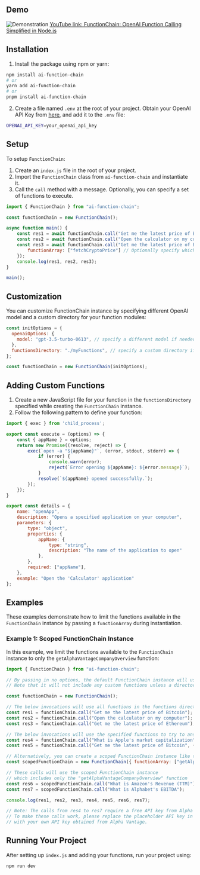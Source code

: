 ## Demo

![Demonstration](https://i.imgur.com/nHp7uRq.gif)
[YouTube link: FunctionChain: OpenAI Function Calling Simplified in Node.js](https://youtu.be/jmrFG7n3Nt8)
## Installation

1. Install the package using npm or yarn:

```bash
npm install ai-function-chain
# or
yarn add ai-function-chain
# or
pnpm install ai-function-chain
```

2. Create a file named `.env` at the root of your project. Obtain your OpenAI API Key from [here](https://platform.openai.com/account/api-keys), and add it to the `.env` file:

```bash
OPENAI_API_KEY=your_openai_api_key
```

## Setup

To setup `FunctionChain`:

1. Create an `index.js` file in the root of your project.
2. Import the `FunctionChain` class from `ai-function-chain` and instantiate it.
3. Call the `call` method with a message. Optionally, you can specify a set of functions to execute.

```javascript
import { FunctionChain } from "ai-function-chain";

const functionChain = new FunctionChain();

async function main() {
    const res1 = await functionChain.call("Get me the latest price of Bitcoin");
    const res2 = await functionChain.call("Open the calculator on my computer");
    const res3 = await functionChain.call("Get me the latest price of Ethereum", {
        functionArray: ["fetchCryptoPrice"] // Optionally specify which functions to use
    });
    console.log(res1, res2, res3);
}

main();
```

## Customization

You can customize FunctionChain instance by specifying different OpenAI model and a custom directory for your function modules:

```javascript
const initOptions = {
  openaiOptions: {
    model: "gpt-3.5-turbo-0613", // specify a different model if needed
  },
  functionsDirectory: "./myFunctions", // specify a custom directory if you have one
};

const functionChain = new FunctionChain(initOptions);
```

## Adding Custom Functions

1. Create a new JavaScript file for your function in the `functionsDirectory` specified while creating the `FunctionChain` instance.
2. Follow the following pattern to define your function:

```javascript
import { exec } from 'child_process';

export const execute = (options) => {
    const { appName } = options;
    return new Promise((resolve, reject) => {
        exec(`open -a "${appName}"`, (error, stdout, stderr) => {
            if (error) {
                console.warn(error);
                reject(`Error opening ${appName}: ${error.message}`);
            }
            resolve(`${appName} opened successfully.`);
        });
    });
}

export const details = {
    name: "openApp",
    description: "Opens a specified application on your computer",
    parameters: {
        type: "object",
        properties: {
            appName: {
                type: "string",
                description: "The name of the application to open"
            },
        },
        required: ["appName"],
    },
    example: "Open the 'Calculator' application"
};
```

## Examples

These examples demonstrate how to limit the functions available in the `FunctionChain` instance by passing a `functionArray` during instantiation.

### Example 1: Scoped FunctionChain Instance

In this example, we limit the functions available to the `FunctionChain` instance to only the `getAlphaVantageCompanyOverview` function:

```javascript
import { FunctionChain } from "ai-function-chain";

// By passing in no options, the default FunctionChain instance will use all available functions within the core FunctionChain library.
// Note that it will not include any custom functions unless a directory is explicitly passed.

const functionChain = new FunctionChain();

// The below invocations will use all functions in the functions directory to try to answer the question
const res1 = functionChain.call("Get me the latest price of Bitcoin");
const res2 = functionChain.call("Open the calculator on my computer");
const res3 = functionChain.call("Get me the latest price of Ethereum");

// The below invocations will use the specified functions to try to answer the question
const res4 = functionChain.call("What is Apple's market capitalization", { functionArray: ["getAlphaVantageCompanyOverview"] });
const res5 = functionChain.call("Get me the latest price of Bitcoin", { functionArray: ["fetchCryptoPrices"] });

// Alternatively, you can create a scoped FunctionChain instance like this to use an array of functions for all calls made with a FunctionChain instance
const scopedFunctionChain = new FunctionChain({ functionArray: ["getAlphaVantageCompanyOverview"] });

// These calls will use the scoped FunctionChain instance
// which includes only the "getAlphaVantageCompanyOverview" function
const res6 = scopedFunctionChain.call("What is Amazon's Revenue (TTM)");
const res7 = scopedFunctionChain.call("What is Alphabet's EBITDA");

console.log(res1, res2, res3, res4, res5, res6, res7);

// Note: The calls from res4 to res7 require a free API key from Alpha Vantage.
// To make these calls work, please replace the placeholder API key in the .env file
// with your own API key obtained from Alpha Vantage.
```
## Running Your Project

After setting up `index.js` and adding your functions, run your project using:

```bash
npm run dev
```
